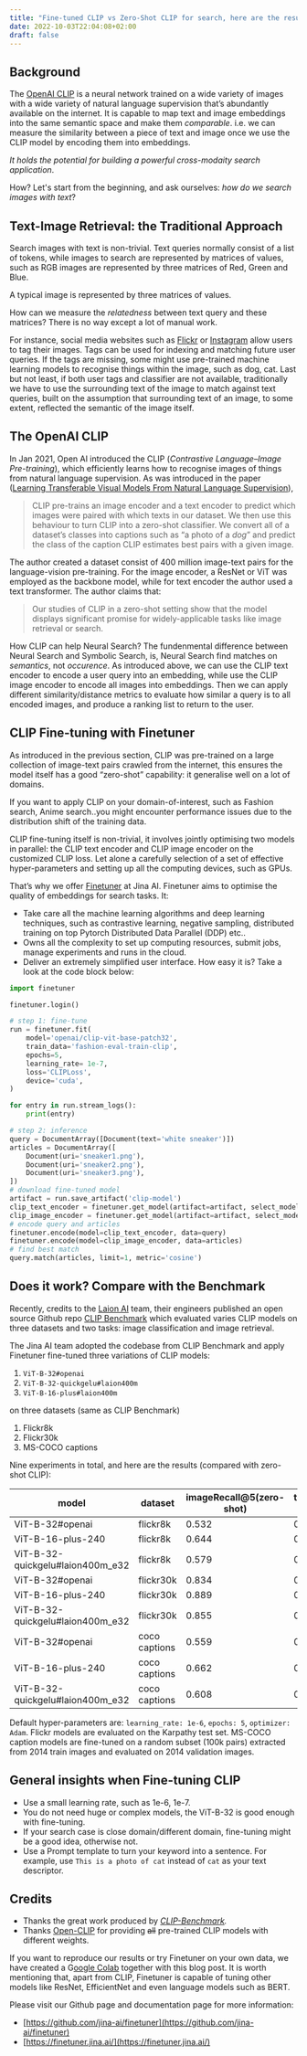 ```yaml
---
title: "Fine-tuned CLIP vs Zero-Shot CLIP for search, here are the results"
date: 2022-10-03T22:04:08+02:00
draft: false
---
```


## Background

The [OpenAI CLIP](https://openai.com/blog/clip/) is a neural network trained on a wide variety of images with a wide variety of natural language supervision that’s abundantly available on the internet. It is capable to map text and image embeddings into the same semantic space and make them *comparable*. i.e. we can measure the similarity between a piece of text and image once we use the CLIP model by encoding them into embeddings.

*It holds the potential for building a powerful cross-modaity search application*.

How? Let's start from the beginning, and ask ourselves: *how do we search images with text*?

## Text-Image Retrieval: the Traditional Approach

Search images with text is non-trivial. Text queries normally consist of a list of tokens, while images to search are represented by matrices of values, such as RGB images are represented by three matrices of Red, Green and Blue.

A typical image is represented by three matrices of values.

How can we measure the *relatedness* between text query and these matrices? There is no way except a lot of manual work.

For instance, social media websites such as [Flickr](https://www.flickr.com/) or [Instagram](https://www.instagram.com/) allow users to tag their images. Tags can be used for indexing and matching future user queries.
If the tags are missing, some might use pre-trained machine learning models to recognise things within the image, such as dog, cat. Last but not least, if both user tags and classifier are not available, traditionally we have to use the surrounding text of the image to match against text queries, built on the assumption that surrounding text of an image, to some extent, reflected the semantic of the image itself.

## The OpenAI CLIP

In Jan 2021, Open AI introduced the CLIP (*Contrastive Language–Image Pre-training*), which efficiently learns how to recognise images of things from natural language supervision. As was introduced in the paper ([Learning Transferable Visual Models From Natural Language Supervision](https://arxiv.org/pdf/2103.00020.pdf)),

> CLIP pre-trains an image encoder and a text encoder to predict which images were paired with which texts in our dataset. We then use this behaviour to turn CLIP into a zero-shot classifier. We convert all of a dataset’s classes into captions such as “a photo of a *dog*” and predict the class of the caption CLIP estimates best pairs with a given image.
> 

The author created a dataset consist of 400 million image-text pairs for the language-vision pre-training. For the image encoder, a ResNet or ViT was employed as the backbone model, while for text encoder the author used a text transformer. The author claims that:

> Our studies of CLIP in a zero-shot setting show that the model displays significant promise for widely-applicable tasks like image retrieval or search.
> 

How CLIP can help Neural Search? The fundenmental difference between Neural Search and Symbolic Search, is, Neural Search find matches on *semantics*, not *occurence*. As introduced above, we can use the CLIP text encoder to encode a user query into an embedding, while use the CLIP image encoder to encode all images into embeddings. Then we can apply different similarity/distance metrics to evaluate how similar a query is to all encoded images, and produce a ranking list to return to the user.

## CLIP Fine-tuning with Finetuner

As introduced in the previous section, CLIP was pre-trained on a large collection of image-text pairs crawled from the internet, this ensures the model itself has a good “zero-shot” capability: it generalise well on a lot of domains.

If you want to apply CLIP on your domain-of-interest, such as Fashion search, Anime search..you might encounter performance issues due to the distribution shift of the training data.

CLIP fine-tuning itself is non-trivial, it involves jointly optimising two models in parallel: the CLIP text encoder and CLIP image encoder on the customized CLIP loss. Let alone a carefully selection of a set of effective hyper-parameters and setting up all the computing devices, such as GPUs.

That’s why we offer [Finetuner](https://github.com/jina-ai/finetuner) at Jina AI. Finetuner aims to optimise the quality of embeddings for search tasks. It:

- Take care all the machine learning algorithms and deep learning techniques, such as contrastive learning, negative sampling, distributed training on top Pytorch Distributed Data Parallel (DDP) etc..
- Owns all the complexity to set up computing resources, submit jobs, manage experiments and runs in the cloud.
- Deliver an extremely simplified user interface. How easy it is? Take a look at the code block below:

```python
import finetuner

finetuner.login()

# step 1: fine-tune
run = finetuner.fit(
    model='openai/clip-vit-base-patch32',
    train_data='fashion-eval-train-clip',
    epochs=5,
    learning_rate= 1e-7,
    loss='CLIPLoss',
    device='cuda',
)

for entry in run.stream_logs():
    print(entry)

# step 2: inference
query = DocumentArray([Document(text='white sneaker')])
articles = DocumentArray([
    Document(uri='sneaker1.png'),
    Document(uri='sneaker2.png'),
    Document(uri='sneaker3.png'),
])
# download fine-tuned model
artifact = run.save_artifact('clip-model')
clip_text_encoder = finetuner.get_model(artifact=artifact, select_model='clip-text')
clip_image_encoder = finetuner.get_model(artifact=artifact, select_model='clip-vision')
# encode query and articles
finetuner.encode(model=clip_text_encoder, data=query)
finetuner.encode(model=clip_image_encoder, data=articles)
# find best match
query.match(articles, limit=1, metric='cosine')
```

## Does it work? Compare with the Benchmark

Recently, credits to the [Laion AI](https://laion.ai/) team, their engineers published an open source Github repo [CLIP Benchmark](https://github.com/LAION-AI/CLIP_benchmark) which evaluated varies CLIP models on three datasets and two tasks: image classification and image retrieval.

The Jina AI team adopted the codebase from CLIP Benchmark and apply Finetuner fine-tuned three variations of CLIP models:

1. `ViT-B-32#openai`
2. `ViT-B-32-quickgelu#laion400m`
3. `ViT-B-16-plus#laion400m`

on three datasets (same as CLIP Benchmark)

1. Flickr8k
2. Flickr30k
3. MS-COCO captions

Nine experiments in total, and here are the results (compared with zero-shot CLIP):

| model | dataset | imageRecall@5(zero-shot) | textRecall@5(zero-shot) | imageRecall@5(fine-tuned) | textRecall@5(fine-tuned) |
| --- | --- | --- | --- | --- | --- |
| ViT-B-32#openai | flickr8k | 0.532 | 0.699 | 0.865 | 0.908 |
| ViT-B-16-plus-240 | flickr8k | 0.644 | 0.792 | 0.878 | 0.920 |
| ViT-B-32-quickgelu#laion400m_e32 | flickr8k | 0.579 | 0.739 | 0.849 | 0.902 |
| ViT-B-32#openai | flickr30k | 0.834 | 0.949 | 0.902 | 0.948 |
| ViT-B-16-plus-240 | flickr30k | 0.889 | 0.971 | 0.917 | 0.971 |
| ViT-B-32-quickgelu#laion400m_e32 | flickr30k | 0.855 | 0.941 | 0.872 | 0.929 |
| ViT-B-32#openai | coco captions | 0.559 | 0.748 | 0.655 | 0.745 |
| ViT-B-16-plus-240 | coco captions | 0.662 | 0.810 | 0.712 | 0.814 |
| ViT-B-32-quickgelu#laion400m_e32 | coco captions | 0.608 | 0.768 | 0.671 | 0.764 |

Default hyper-parameters are: `learning_rate: 1e-6`, `epochs: 5`, `optimizer: Adam`.
Flickr models are evaluated on the Karpathy test set.
MS-COCO caption models are fine-tuned on a random subset (100k pairs) extracted from 2014 train images and evaluated on 2014 validation images.

## General insights when Fine-tuning CLIP

- Use a small learning rate, such as 1e-6, 1e-7.
- You do not need huge or complex models, the ViT-B-32 is good enough with fine-tuning.
- If your search case is close domain/different domain, fine-tuning might be a good idea, otherwise not.
- Use a Prompt template to turn your keyword into a sentence. For example, use `This is a photo of cat` instead of `cat` as your text descriptor.

## Credits

- Thanks the great work produced by *[CLIP-Benchmark](https://github.com/LAION-AI/CLIP_benchmark).*
- Thanks [Open-CLIP](https://github.com/mlfoundations/open_clip) for providing ~~all~~ pre-trained CLIP models with different weights.

If you want to reproduce our results or try Finetuner on your own data, we have created a G[oogle Colab](https://colab.research.google.com/drive/1fHSUML3UmrRltzn7xjgl5Db6QOqXjNHa?usp=sharing) together with this blog post. It is worth mentioning that, apart from CLIP, Finetuner is capable of tuning other models like ResNet, EfficientNet and even language models such as BERT.

Please visit our Github page and documentation page for more information:

- [https://github.com/jina-ai/finetuner](https://github.com/jina-ai/finetuner)
- [https://finetuner.jina.ai/](https://finetuner.jina.ai/)

